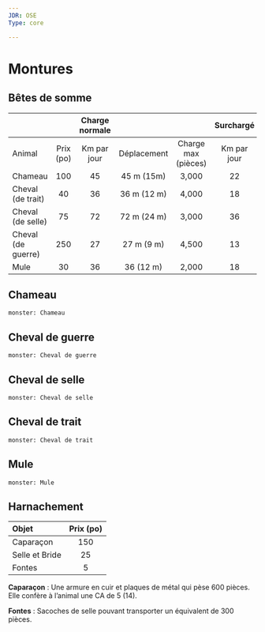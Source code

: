 ```yaml
---
JDR: OSE
Type: core

---
```

# Montures

## Bêtes de somme

|                |  |  Charge normale   |               |                  | Surchargé              |               |                  |
| :------------- | :----------: | :-----------: | :-----------: | :--------------: | :-----------: | :-----------: | :--------------: |
| Animal         |  Prix (po)   | Km par jour | Déplacement | Charge max (pièces) | Km par jour | Déplacement | Max Load (Coins) |
| Chameau          |     100      |      45       |  45 m (15m)   |      3,000       |      22       |   22m  (7 m)   |      6,000       |
| Cheval (de trait)  |      40      |      36       |   36 m (12 m)   |      4,000       |       18       |   18 m (6 m)   |      8,000       |
| Cheval (de selle) |      75      |      72       |  72 m (24 m)   |      3,000       |      36       |  36 m (12 m)   |      6,000       |
| Cheval (de guerre)    |     250      |      27       |  27 m (9 m)   |      4,500       |      13       |   13 m (4 m)   |      9,000       |
| Mule           |      30      |      36       |  36  (12 m)   |      2,000       |      18       |   18 m (6 m)   |      4,000       |

## Chameau


```statblock
monster: Chameau
```



## Cheval de guerre



```statblock
monster: Cheval de guerre
```



## Cheval de selle

```statblock
monster: Cheval de selle
```


## Cheval de trait

```statblock
monster: Cheval de trait
```





## Mule

```statblock
monster: Mule
```



## Harnachement


| Objet              | Prix (po) |
| :---------------- | :-------: |
| Caparaçon           |    150    |
| Selle et Bride |    25     |
| Fontes        |     5     |

**Caparaçon** : Une armure en cuir et plaques de métal qui pèse 600 pièces. Elle confère à l’animal une CA de 5 (14).

**Fontes** : Sacoches de selle pouvant transporter un équivalent de 300 pièces.